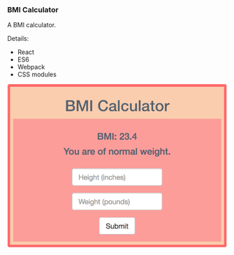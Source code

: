 ### BMI Calculator

A BMI calculator.

Details:

- React
- ES6
- Webpack
- CSS modules

![BMI Calc](/img/bmi-calc.png)
